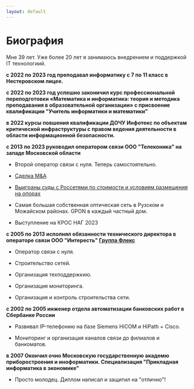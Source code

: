 ```yaml
---
layout: default
---
```


# Биография

Мне 39 лет. Уже более 20 лет я занимаюсь внедрением и поддержкой IT технологиий.

**c 2022 по 2023 год преподавал информатику с 7 по 11 класс в Нестеровском лицее.**


**с 2022 по 2023 год успешно законичил курс профессиональной переподготовки «Математика и информатика: теория и методика преподавания в образовательной организации» с присвоение квалификации "Учитель информатики и математики"**


**в 2022 курсы повшения квалификации ДОЧУ Инфотекс по объектам критической инфраструктуры c правом ведения деятельности в области информационной безопасности.**


**с 2013 по 2023 руководил оператором связи ООО "Телеконика" на западе Московской области**
- Второй оператор связи с нуля. Теперь самостоятельно. 

- [Сделка M&A](https://www.cableman.ru/content/alma-tv-priobrel-neskolko-provaiderov-v-moskve-i-podmoskove)

- [Выиграны суды с Россетями по стоимости и условиям размещения на опорах](https://www.rbc.ru/technology_and_media/16/01/2024/65a68b109a794742c9c8fef5?utm_source=application&utm_source=application)

- Самая большая собственная оптическая сеть в Рузском и Можайском районах. GPON в каждый частный дом. 

- Выступление на КРОС НАГ 2023 


**с 2005 по 2013 исполнял обязанности технического директора в операторе связи ООО "Интересть" [Группа Флекс](https://flex.ru)**

- Оператор связи с нуля. 

- Строительство сетей. 

- Организация техподдержкию. 

- Организация мониторинга. 

- Организация и контроль строительства сети.


**с 2002 по 2005 инженер отдела автоматизации банковских работ в Сбербанке России**

- Развивал IP-телефонию на базе Siemens HiCOM и HiPath + Cisco. 

- Мониторинг и организация каналов связи до филиалов и банкоматов.


**в 2007 Окончил очно Московскую государственную академю приборостроения и иноформатики. Специализация "Прикладная информатика в экономике"**

- Просто молодец. Диплом написал и защитил на "отлично"!


